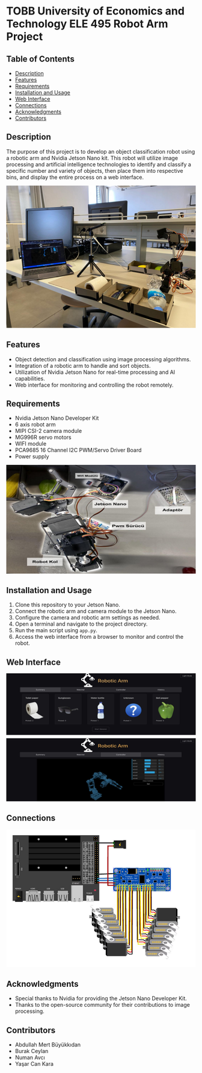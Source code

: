 # TOBB University of Economics and Technology ELE 495 Robot Arm Project

## Table of Contents
- [Description](#Description)
- [Features](#Features)
- [Requirements](#Requirements)
- [Installation and Usage](#InstallationandUsage)
- [Web Interface ](#WebInterface )
- [Connections](#Connections)
- [Acknowledgments](#Acknowledgments)
- [Contributors](#Contributors)

## Description
The purpose of this project is to develop an object classification robot using a robotic arm and Nvidia Jetson Nano kit. This robot will utilize image processing and artificial intelligence technologies to identify and classify a specific number and variety of objects, then place them into respective bins, and display the entire process on a web interface.


![Robot Arm Project](sources/proje5.jpg)


## Features
- Object detection and classification using image processing algorithms.
- Integration of a robotic arm to handle and sort objects.
- Utilization of Nvidia Jetson Nano for real-time processing and AI capabilities.
- Web interface for monitoring and controlling the robot remotely.

## Requirements
- Nvidia Jetson Nano Developer Kit
- 6 axis robot arm 
- MIPI CSI-2 camera module
- MG996R servo motors
- WIFI module
- PCA9685 16 Channel I2C PWM/Servo Driver Board
- Power supply


![Requirements](sources/proje1.png)


## Installation and Usage
1. Clone this repository to your Jetson Nano.
2. Connect the robotic arm and camera module to the Jetson Nano.
3. Configure the camera and robotic arm settings as needed.
4. Open a terminal and navigate to the project directory.
5. Run the main script using `app.py`.
6. Access the web interface from a browser to monitor and control the robot.


## Web Interface 


![Web Interface](sources/proje2.png)

## Connections


![Web Interface](sources/proje4.png)

## Acknowledgments
- Special thanks to Nvidia for providing the Jetson Nano Developer Kit.
- Thanks to the open-source community for their contributions to image processing.

## Contributors
- Abdullah Mert Büyükkıdan
- Burak Ceylan
- Numan Avcı
- Yaşar Can Kara
